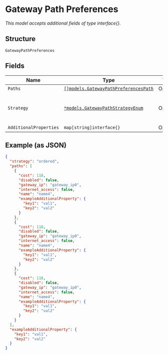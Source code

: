 
# Gateway Path Preferences

*This model accepts additional fields of type interface{}.*

## Structure

`GatewayPathPreferences`

## Fields

| Name | Type | Tags | Description |
|  --- | --- | --- | --- |
| `Paths` | [`[]models.GatewayPathPreferencesPath`](../../doc/models/gateway-path-preferences-path.md) | Optional | - |
| `Strategy` | [`*models.GatewayPathStrategyEnum`](../../doc/models/gateway-path-strategy-enum.md) | Optional | enum: `ecmp`, `ordered`, `weighted`<br>**Default**: `"ordered"` |
| `AdditionalProperties` | `map[string]interface{}` | Optional | - |

## Example (as JSON)

```json
{
  "strategy": "ordered",
  "paths": [
    {
      "cost": 118,
      "disabled": false,
      "gateway_ip": "gateway_ip0",
      "internet_access": false,
      "name": "name4",
      "exampleAdditionalProperty": {
        "key1": "val1",
        "key2": "val2"
      }
    },
    {
      "cost": 118,
      "disabled": false,
      "gateway_ip": "gateway_ip0",
      "internet_access": false,
      "name": "name4",
      "exampleAdditionalProperty": {
        "key1": "val1",
        "key2": "val2"
      }
    },
    {
      "cost": 118,
      "disabled": false,
      "gateway_ip": "gateway_ip0",
      "internet_access": false,
      "name": "name4",
      "exampleAdditionalProperty": {
        "key1": "val1",
        "key2": "val2"
      }
    }
  ],
  "exampleAdditionalProperty": {
    "key1": "val1",
    "key2": "val2"
  }
}
```

